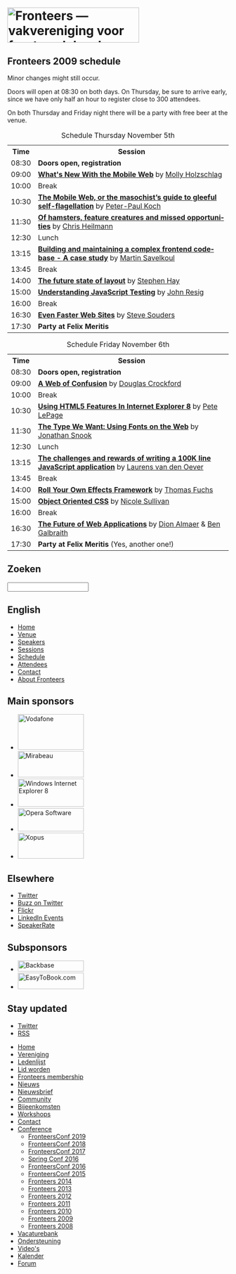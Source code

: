 <!DOCTYPE html>
<!-- Handcrafted with ❤️, by Krijn -->
<html lang="nl">
 <head>
  <meta charset="utf-8">
  <title lang="en">Fronteers 2009 schedule · Fronteers</title>
  <meta name="viewport" content="width=device-width,initial-scale=1">
  <link rel="stylesheet" href="/_css/fronteers.css?v=2023">
  <link rel="icon" href="/favicon.ico">
  <link rel="alternate" type="application/rss+xml" href="http://feeds.feedburner.com/FronteersWeblog" title="Fronteers weblog">
  <link rel="alternate" type="application/rss+xml" href="http://feeds.feedburner.com/FronteersWeblogLaatsteReacties" title="Fronteers weblog: laatste reacties">
  <link rel="alternate" type="application/rss+xml" href="http://feeds.feedburner.com/FronteersBijeenkomsten" title="Fronteers bijeenkomsten">
  <link rel="alternate" type="application/rss+xml" href="http://feeds.feedburner.com/FronteersVacaturebank" title="Fronteers vacaturebank">
  <link rel="alternate" type="application/rss+xml" href="http://feeds.feedburner.com/FronteersWorkshops" title="Fronteers workshops">
  <link rel="me" href="https://front-end.social/@fronteers">
  <link rel="alternate" type="application/rss+xml" href="http://feeds.feedburner.com/FronteersCongres" title="Fronteers conference">
  <link rel="shortlink" href="http://frnt.rs/p155">
 </head>
 <body id="fronteers-nl">

  <div id="container">
   <div id="main">
    <h1><a href="/"><img src="/_img/badges/fronteers-logo-300dpi.png" width="300" height="80" alt="Fronteers — vakvereniging voor front-end developers"></a></h1>
    <div class="section" lang="en">
     <h2>Fronteers 2009 schedule</h2>
     <p>Minor changes might still occur.</p>
     <p>Doors will open at 08:30 on both days. On Thursday, be sure to arrive early, since we have only half an hour to register close to 300 attendees.</p>
     <p>On both Thursday and Friday night there will be a party with free beer at the venue.</p>
     <table class="schedule">
      <caption>Schedule Thursday November 5th</caption>
      <tr>
       <th>Time</th>
       <th>Session</th>
      </tr>
      <tr class="odd">
       <td>08:30</td>
       <td><strong>Doors open, registration</strong></td>
      </tr>
      <tr>
       <td>09:00</td>
       <td><strong><a href="/congres/2009/sessions#whats-new-with-the-mobile-web">What's New With the Mobile Web</a></strong> by <a href="/congres/2009/speakers#molly-holzschlag">Molly Holzschlag</a></td>
      </tr>
      <tr class="odd">
       <td>10:00</td>
       <td>Break</td>
      </tr>
      <tr>
       <td>10:30</td>
       <td><strong><a href="/congres/2009/sessions#the-mobile-web-or-something-masochistic">The Mobile Web, or the masochist’s guide to gleeful self-flagellation</a></strong> by <a href="/congres/2009/speakers#peter-paul-koch">Peter-Paul Koch</a></td>
      </tr>
      <tr class="odd">
       <td>11:30</td>
       <td><strong><a href="/congres/2009/sessions#of-hamsters-feature-creatures-and-missed-opportunities">Of hamsters, feature creatures and missed opportunities</a></strong> by <a href="/congres/2009/speakers#christian-heilmann">Chris Heilmann</a></td>
      </tr>
      <tr>
       <td>12:30</td>
       <td>Lunch</td>
      </tr>
      <tr class="odd">
       <td>13:15</td>
       <td><strong><a href="/congres/2009/sessions#building-and-maintaining-a-complex-frontend-codebase">Building and maintaining a complex frontend codebase - A case study</a></strong> by <a href="/congres/2009/speakers#martin-savelkoul">Martin Savelkoul</a></td>
      </tr>
      <tr>
       <td>13:45</td>
       <td>Break</td>
      </tr>
      <tr class="odd">
       <td>14:00</td>
       <td><strong><a href="/congres/2009/sessions#the-future-state-of-layout">The future state of layout</a></strong> by <a href="/congres/2009/speakers#stephen-hay">Stephen Hay</a></td>
      </tr>
      <tr>
       <td>15:00</td>
       <td><strong><a href="/congres/2009/sessions#understanding-javascript-testing">Understanding JavaScript Testing</a></strong> by <a href="/congres/2009/speakers#john-resig">John Resig</a></td>
      </tr>
      <tr class="odd">
       <td>16:00</td>
       <td>Break</td>
      </tr>
      <tr>
       <td>16:30</td>
       <td><strong><a href="/congres/2009/sessions#even-faster-web-sites">Even Faster Web Sites</a></strong> by <a href="/congres/2009/speakers#steve-souders">Steve Souders</a></td>
      </tr>
      <tr class="odd">
       <td>17:30</td>
       <td><strong>Party at Felix Meritis</strong></td>
      </tr>
     </table>
     <table class="schedule">
      <caption>Schedule Friday November 6th</caption>
      <tr>
       <th>Time</th>
       <th>Session</th>
      </tr>
      <tr class="odd">
       <td>08:30</td>
       <td><strong>Doors open, registration</strong></td>
      </tr>
      <tr>
       <td>09:00</td>
       <td><strong><a href="/congres/2009/sessions#a-web-of-confusion">A Web of Confusion</a></strong> by <a href="/congres/2009/speakers#douglas-crockford">Douglas Crockford</a></td>
      </tr>
      <tr class="odd">
       <td>10:00</td>
       <td>Break</td>
      </tr>
      <tr>
       <td>10:30</td>
       <td><strong><a href="/congres/2009/sessions#using-html5-features-in-ie8">Using HTML5 Features In Internet Explorer 8</a></strong> by <a href="/congres/2009/speakers#pete-lepage">Pete LePage</a></td>
      </tr>
      <tr class="odd">
       <td>11:30</td>
       <td><strong><a href="/congres/2009/sessions#the-type-we-want-using-fonts-on-the-web">The Type We Want: Using Fonts on the Web</a></strong> by <a href="/congres/2009/speakers#jonathan-snook">Jonathan Snook</a></td>
      </tr>
      <tr>
       <td>12:30</td>
       <td>Lunch</td>
      </tr>
      <tr class="odd">
       <td>13:15</td>
       <td><strong><a href="/congres/2009/sessions#challenges-and-rewards-of-writing-a-100k-line-javascript-application">The challenges and rewards of writing a 100K line JavaScript application</a></strong> by <a href="/congres/2009/speakers#laurens-van-den-oever">Laurens van den Oever</a></td>
      </tr>
      <tr>
       <td>13:45</td>
       <td>Break</td>
      </tr>
      <tr class="odd">
       <td>14:00</td>
       <td><strong><a href="/congres/2009/sessions#roll-your-own-effects-framework">Roll Your Own Effects Framework</a></strong> by <a href="/congres/2009/speakers#thomas-fuchs">Thomas Fuchs</a></td>
      </tr>
      <tr>
       <td>15:00</td>
       <td><strong><a href="/congres/2009/sessions#object-oriented-css">Object Oriented CSS</a></strong> by <a href="/congres/2009/speakers#nicole-sullivan">Nicole Sullivan</a></td>
      </tr>
      <tr class="odd">
       <td>16:00</td>
       <td>Break</td>
      </tr>
      <tr>
       <td>16:30</td>
       <td><strong><a href="/congres/2009/sessions#the-future-of-web-applications">The Future of Web Applications</a></strong> by <a href="/congres/2009/speakers#dion-almaer">Dion Almaer</a> &amp; <a href="/congres/2009/speakers#ben-galbraith">Ben Galbraith</a></td>
      </tr>
      <tr class="odd">
       <td>17:30</td>
       <td><strong>Party at Felix Meritis</strong> (Yes, another one!)</td>
      </tr>
     </table>
    </div>
   </div>
   <div id="submenu">
    <div>
     <form method="get" action="//www.google.nl/search">
      <h2><label for="q">Zoeken</label></h2>
      <p>
       <input name="q" id="q" type="search">
       <input type="hidden" name="sitesearch" value="fronteers.nl">
       <input type="hidden" name="ie" value="UTF-8">
       <input type="hidden" name="oe" value="UTF-8">
       <input type="hidden" name="hl" value="nl">
      </p>
     </form>
    </div>
    <div id="conference-menu" lang="en">
     <h2>English</h2>
     <ul>
      <li><a href="/congres/2009/information" title="Fronteers 2009">Home</a></li>
      <li><a href="/congres/2009/venue" title="Fronteers 2009 venue">Venue</a></li>
      <li><a href="/congres/2009/speakers" title="Fronteers 2009 speakers">Speakers</a></li>
      <li><a href="/congres/2009/sessions" title="Fronteers 2009 sessions">Sessions</a></li>
      <li class="current"><a href="/congres/2009/schedule" title="Fronteers 2009 schedule" class="current">Schedule</a></li>
      <li><a href="/congres/2009/attendees" title="Fronteers 2009 attendees">Attendees</a></li>
      <li><a href="/congres/2009/contact" title="Fronteers 2009 contact information">Contact</a></li>
      <li><a href="/about">About Fronteers</a></li>
     </ul>
    </div>
    <div class="images" lang="en">
     <h2>Main sponsors</h2>
     <ul>
      <li><a href="http://www.vodafone.com/" class="sponsor"><img src="/_img/congres/2009/sponsors/vodafone.png?v=20090713" alt="Vodafone" width="150" height="81"></a></li>
      <li><a href="http://www.mirabeau.nl/" class="sponsor" lang="nl" title="Mirabeau: Het fullservice internet bureau van Nederland"><img src="/_img/congres/2009/sponsors/mirabeau.png?v=20090713" alt="Mirabeau" width="150" height="60"></a></li>
      <li><a href="http://www.microsoft.com/ie8" class="sponsor" title="Internet Explorer 8"><img src="/_img/congres/2009/sponsors/ie8.png?v=20090713" alt="Windows Internet Explorer 8" width="150" height="64"></a></li>
      <li><a href="http://www.opera.com/" class="sponsor" title="Opera Software"><img src="/_img/congres/2009/sponsors/opera.png?v=20090828" alt="Opera Software" width="150" height="53"></a></li>
      <li><a href="http://www.xopus.com/" class="sponsor" title="Xopus — The web based WYSIWYG XML editor"><img src="/_img/congres/2009/sponsors/xopus.png?v=20090713" alt="Xopus" width="150" height="59"></a></li>
     </ul>
    </div>
    <div lang="en">
     <h2>Elsewhere</h2>
     <ul>
      <li><a href="https://twitter.com/fronteers09">Twitter</a></li>
      <li><a href="https://twitter.com/search?q=%23fronteers09">Buzz on Twitter</a></li>
      <li><a href="http://www.flickr.com/photos/tags/fronteers09/">Flickr</a></li>
      <li><a href="http://events.linkedin.com/Fronteers-2009/pub/63440">LinkedIn Events</a></li>
      <li><a href="http://speakerrate.com/events/236-fronteers-2009?all">SpeakerRate</a></li>
     </ul>
    </div>
    <div class="images" lang="en">
     <h2>Subsponsors</h2>
     <ul>
      <li><a href="http://www.backbase.com/"><img src="/_img/congres/2009/sponsors/backbase.png" alt="Backbase" width="150" height="25"></a></li>
      <li><a href="http://www.easytobook.com/"><img src="/_img/congres/2009/sponsors/easytobook.png" alt="EasyToBook.com" width="150" height="37"></a></li>
     </ul>
    </div>
    <div id="feeds" lang="en">
     <h2>Stay updated</h2>
     <ul>
      <li><a href="https://twitter.com/FronteersConf">Twitter</a></li>
      <li><a href="https://feeds.feedburner.com/FronteersCongres" type="application/rss+xml">RSS</a></li>
     </ul>
    </div>
   </div>
   <ul id="menu">
    <li id="menu-home"><a href="/">Home</a></li>
    <li id="menu-vereniging"><a href="/vereniging">Vereniging</a></li>
    <li id="menu-leden"><a href="/leden">Ledenlijst</a></li>
    <li id="menu-inschrijven"><a href="/inschrijven">Lid worden</a></li>
    <li id="menu-sign-up"><a href="/sign-up">Fronteers membership</a></li>
    <li id="menu-blog"><a href="/blog">Nieuws</a></li>
    <li id="menu-nieuwsbrief"><a href="/nieuwsbrief">Nieuwsbrief</a></li>
    <li id="menu-community"><a href="/community">Community</a></li>
    <li id="menu-bijeenkomsten"><a href="/bijeenkomsten">Bijeenkomsten</a></li>
    <li id="menu-workshops"><a href="/workshops">Workshops</a></li>
    <li id="menu-contact"><a href="/contact">Contact</a></li>
    <li id="menu-congres"><a href="/congres">Conference</a>
     <ul>
      <li><a href="/congres/2019">FronteersConf 2019</a></li>
      <li><a href="/congres/2018">FronteersConf 2018</a></li>
      <li><a href="/congres/2017">FronteersConf 2017</a></li>
      <li><a href="/congres/2016-spring">Spring Conf 2016</a></li>
      <li><a href="/congres/2016">FronteersConf 2016</a></li>
      <li><a href="/congres/2015">FronteersConf 2015</a></li>
      <li><a href="/congres/2014">Fronteers 2014</a></li>
      <li><a href="/congres/2013">Fronteers 2013</a></li>
      <li><a href="/congres/2012">Fronteers 2012</a></li>
      <li><a href="/congres/2011">Fronteers 2011</a></li>
      <li><a href="/congres/2010">Fronteers 2010</a></li>
      <li class="current"><a href="/congres/2009" class="current">Fronteers 2009</a></li>
      <li><a href="/congres/2008">Fronteers 2008</a></li>
     </ul>
    </li>
    <li id="menu-vacaturebank"><a href="/vacaturebank">Vacaturebank</a></li>
    <li id="menu-communityondersteuning"><a href="/communityondersteuning">Ondersteuning</a></li>
    <li id="menu-videos"><a href="/videos">Video's</a></li>
    <li id="menu-kalender"><a href="/kalender">Kalender</a></li>
    <li id="menu-forum"><a href="https://forum.fronteers.nl/">Forum</a></li>
   </ul>
  </div>
  <script>
   (function() {
    "use strict";
    var i, j, tellCSS;
    var antiSpamElements = document.querySelectorAll && document.querySelectorAll('.spam-check');
    if (antiSpamElements) {
     for (i = 0; i < antiSpamElements.length; i++) {
      antiSpamElements[i].value = 'Nee';
      antiSpamElements[i].parentNode.style.display = 'none';
     }
    }
    var lis = document.querySelectorAll && document.querySelectorAll('li.current');
    if (lis) {
     var markers = [];
     for (i = 0; i < lis.length; i++) {
      var li = lis[i], ul = li.parentNode, top = li.offsetTop;
      if (ul.parentNode.tagName.toLowerCase() == 'li') {
       ul = ul.parentNode.parentNode;
      }
      var marker = document.createElement('li'), as = ul.querySelectorAll('a'), a;
      markers.push({
       top: top,
       marker: marker,
       mark: function(element) {
        this.marker.style.webkitTransform = this.marker.style.mozTransform = this.marker.style.msTransform = this.marker.style.transform = 'translateY(' + (element.offsetTop - this.top) + 'px)';
       },
       unmark: function() {
        this.marker.style.webkitTransform = this.marker.style.mozTransform = this.marker.style.msTransform = this.marker.style.transform = 'translateY(0)';
       }
      });
      for (j = 0; j < as.length; j++) {
       a = as[j];
       a.setAttribute('marker', i);
       a.onmouseover = a.onfocus = function() {
        markers[this.getAttribute('marker')].mark(this.parentNode);
       };
       a.onmouseout = a.onblur = function() {
        markers[this.getAttribute('marker')].unmark();
       };
       a.onclick = function() {
        markers[this.getAttribute('marker')].unmark = function(){};
       }
      }
      marker.innerHTML = '<span>​</span>';
      marker.className = 'mark';
      marker.style.top = top + 'px';
      ul.appendChild(marker);
     }
     tellCSS = true;
    }
    if (tellCSS) {
     document.documentElement.className = 'js-enabled';
    }
   })();
  </script>
 </body>
</html>
